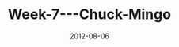 ---
layout: music 
title: "Week-7---Chuck-Mingo"
series: "The Good Life"
date: 2012-08-06 
description: "Chuck Mingo talks about how the good life can happen, even in the midst of suffering."
audio: "http://www.crossroads.net/players/media/hq/goodlife_07.mp3"
audio-duration: "41:42"
---